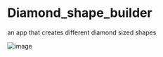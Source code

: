 # Diamond_shape_builder
an app that creates different diamond sized shapes

![image](https://user-images.githubusercontent.com/79373488/142959390-cbb168dd-2c19-4122-aa1b-e625ee630eb3.png)

